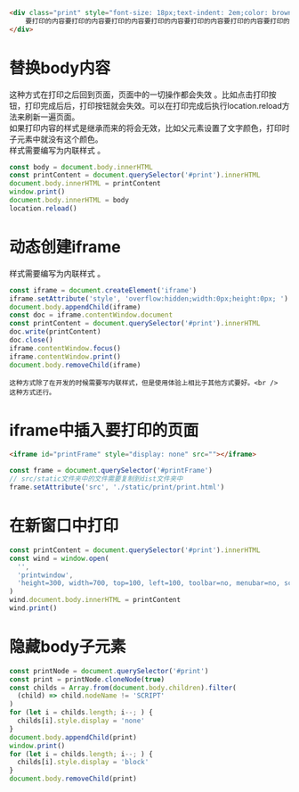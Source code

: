 ```html
<div class="print" style="font-size: 18px;text-indent: 2em;color: brown;">
    要打印的内容要打印的内容要打印的内容要打印的内容要打印的内容要打印的内容要打印的内容要打印的内容要打印的内容要打印的内容...
</div>
```
# 替换body内容
这种方式在打印之后回到页面，页面中的一切操作都会失效 。比如点击打印按钮，打印完成后后，打印按钮就会失效。可以在打印完成后执行location.reload方法来刷新一遍页面。<br />如果打印内容的样式是继承而来的将会无效，比如父元素设置了文字颜色，打印时子元素中就没有这个颜色。<br />样式需要编写为内联样式 。
```javascript
const body = document.body.innerHTML
const printContent = document.querySelector('#print').innerHTML
document.body.innerHTML = printContent
window.print()
document.body.innerHTML = body
location.reload()
```

# 动态创建iframe
样式需要编写为内联样式 。
```javascript
const iframe = document.createElement('iframe')
iframe.setAttribute('style', 'overflow:hidden;width:0px;height:0px; ')
document.body.appendChild(iframe)
const doc = iframe.contentWindow.document
const printContent = document.querySelector('#print').innerHTML
doc.write(printContent)
doc.close()
iframe.contentWindow.focus()
iframe.contentWindow.print()
document.body.removeChild(iframe)
```
    这种方式除了在开发的时候需要写内联样式，但是使用体验上相比于其他方式要好。<br />    这种方式还行。
# iframe中插入要打印的页面
```html
<iframe id="printFrame" style="display: none" src=""></iframe>
```
```javascript
const frame = document.querySelector('#printFrame')
// src/static文件夹中的文件需要复制到dist文件夹中
frame.setAttribute('src', './static/print/print.html')
```

# 在新窗口中打印
```javascript
const printContent = document.querySelector('#print').innerHTML
const wind = window.open(
  '',
  'printwindow',
  'height=300, width=700, top=100, left=100, toolbar=no, menubar=no, scrollbars=no, resizable=no,location=no, status=no'
)
wind.document.body.innerHTML = printContent
wind.print()
```

# 隐藏body子元素
```javascript
const printNode = document.querySelector('#print')
const print = printNode.cloneNode(true)
const childs = Array.from(document.body.children).filter(
  (child) => child.nodeName != 'SCRIPT'
)
for (let i = childs.length; i--; ) {
  childs[i].style.display = 'none'
}
document.body.appendChild(print)
window.print()
for (let i = childs.length; i--; ) {
  childs[i].style.display = 'block'
}
document.body.removeChild(print)
```

# <br />
